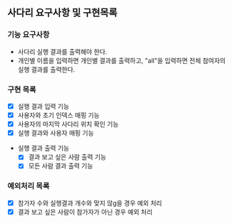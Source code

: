 ## 사다리 요구사항 및 구현목록
### 기능 요구사항
* 사다리 실행 결과를 출력해야 한다.
* 개인별 이름을 입력하면 개인별 결과를 출력하고, "all"을 입력하면 전체 참여자의 실행 결과를 출력한다.

### 구현 목록
* [X] 실행 결과 입력 기능
* [X] 사용자와 초기 인덱스 매핑 기능
* [X] 사용자의 마지막 사다리 위치 확인 기능
* [X] 실행 결과와 사용자 매핑 기능
* 실행 결과 출력 기능
    * [X] 결과 보고 싶은 사람 출력 기능
    * [X] 모든 사람 결과 출력 기능 

### 예외처리 목록
* [X] 참가자 수와 실행결과 개수와 맞지 않g을 경우 예외 처리
* [X] 결과 보고 싶은 사람이 참가자가 아닌 경우 예외 처리